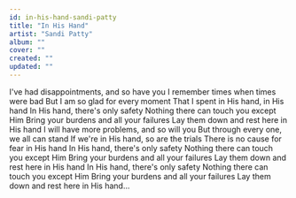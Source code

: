 ```yaml
---
id: in-his-hand-sandi-patty
title: "In His Hand"
artist: "Sandi Patty"
album: ""
cover: ""
created: ""
updated: ""
---
```


I've had disappointments, and so have you
I remember times when times were bad
But I am so glad for every moment
That I spent in His hand, in His hand
In His hand, there's only safety
Nothing there can touch you except Him
Bring your burdens and all your failures
Lay them down and rest here in His hand
I will have more problems, and so will you
But through every one, we all can stand
If we're in His hand, so are the trials
There is no cause for fear in His hand
In His hand, there's only safety
Nothing there can touch you except Him
Bring your burdens and all your failures
Lay them down and rest here in His hand
In His hand, there's only safety
Nothing there can touch you except Him
Bring your burdens and all your failures
Lay them down and rest here in His hand...